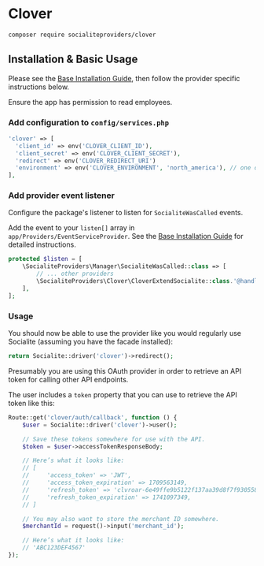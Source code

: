 # Clover

```bash
composer require socialiteproviders/clover
```

## Installation & Basic Usage

Please see the [Base Installation Guide](https://socialiteproviders.com/usage/), then follow the provider specific instructions below.

Ensure the app has permission to read employees.

### Add configuration to `config/services.php`

```php
'clover' => [
  'client_id' => env('CLOVER_CLIENT_ID'),
  'client_secret' => env('CLOVER_CLIENT_SECRET'),
  'redirect' => env('CLOVER_REDIRECT_URI')
  'environment' => env('CLOVER_ENVIRONMENT', 'north_america'), // one of the following: 'sandbox', 'north_america' (for US/Canada), 'europe', or 'latin_america'
],
```

### Add provider event listener

Configure the package's listener to listen for `SocialiteWasCalled` events.

Add the event to your `listen[]` array in `app/Providers/EventServiceProvider`. See the [Base Installation Guide](https://socialiteproviders.com/usage/) for detailed instructions.

```php
protected $listen = [
    \SocialiteProviders\Manager\SocialiteWasCalled::class => [
        // ... other providers
        \SocialiteProviders\Clover\CloverExtendSocialite::class.'@handle',
    ],
];
```

### Usage

You should now be able to use the provider like you would regularly use Socialite (assuming you have the facade installed):

```php
return Socialite::driver('clover')->redirect();
```

Presumably you are using this OAuth provider in order to retrieve an API token for calling other API endpoints.

The user includes a `token` property that you can use to retrieve the API token like this:

```php
Route::get('clover/auth/callback', function () {
    $user = Socialite::driver('clover')->user();

    // Save these tokens somewhere for use with the API.
    $token = $user->accessTokenResponseBody;

    // Here’s what it looks like:
    // [
    //     'access_token' => 'JWT',
    //     'access_token_expiration' => 1709563149,
    //     'refresh_token' => 'clvroar-6e49ffe9b5122f137aa39d8f7f930558',
    //     'refresh_token_expiration' => 1741097349,
    // ]

    // You may also want to store the merchant ID somewhere.
    $merchantId = request()->input('merchant_id');

    // Here’s what it looks like:
    // 'ABC123DEF4567'
});
```
